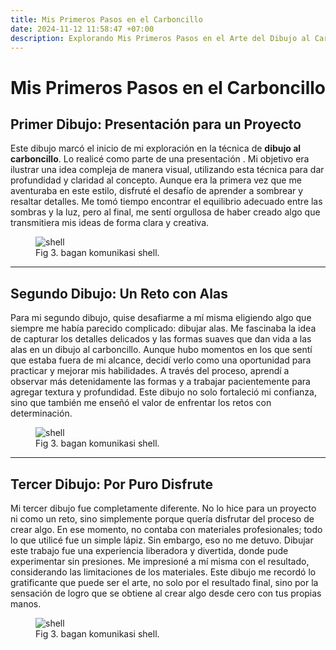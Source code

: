 ```yaml
---
title: Mis Primeros Pasos en el Carboncillo
date: 2024-11-12 11:58:47 +07:00
description: Explorando Mis Primeros Pasos en el Arte del Dibujo al Carboncillo
---
```


# **Mis Primeros Pasos en el Carboncillo**

## Primer Dibujo: Presentación para un Proyecto  
Este dibujo marcó el inicio de mi exploración en la técnica de **dibujo al carboncillo**. Lo realicé como parte de una presentación . Mi objetivo era ilustrar una idea compleja de manera visual, utilizando esta técnica para dar profundidad y claridad al concepto. Aunque era la primera vez que me aventuraba en este estilo, disfruté el desafío de aprender a sombrear y resaltar detalles. Me tomó tiempo encontrar el equilibrio adecuado entre las sombras y la luz, pero al final, me sentí orgullosa de haber creado algo que transmitiera mis ideas de forma clara y creativa.

<figure>
<img src="/first/1.jpg" alt="shell">
<figcaption>Fig 3. bagan komunikasi shell.</figcaption>
</figure>

---

## Segundo Dibujo: Un Reto con Alas  
Para mi segundo dibujo, quise desafiarme a mí misma eligiendo algo que siempre me había parecido complicado: dibujar alas. Me fascinaba la idea de capturar los detalles delicados y las formas suaves que dan vida a las alas en un dibujo al carboncillo. Aunque hubo momentos en los que sentí que estaba fuera de mi alcance, decidí verlo como una oportunidad para practicar y mejorar mis habilidades. A través del proceso, aprendí a observar más detenidamente las formas y a trabajar pacientemente para agregar textura y profundidad. Este dibujo no solo fortaleció mi confianza, sino que también me enseñó el valor de enfrentar los retos con determinación.

<figure>
<img src="/first/2.jpg" alt="shell">
<figcaption>Fig 3. bagan komunikasi shell.</figcaption>
</figure>

---

## Tercer Dibujo: Por Puro Disfrute  
Mi tercer dibujo fue completamente diferente. No lo hice para un proyecto ni como un reto, sino simplemente porque quería disfrutar del proceso de crear algo. En ese momento, no contaba con materiales profesionales; todo lo que utilicé fue un simple lápiz. Sin embargo, eso no me detuvo. Dibujar este trabajo fue una experiencia liberadora y divertida, donde pude experimentar sin presiones. Me impresioné a mí misma con el resultado, considerando las limitaciones de los materiales. Este dibujo me recordó lo gratificante que puede ser el arte, no solo por el resultado final, sino por la sensación de logro que se obtiene al crear algo desde cero con tus propias manos.

<figure>
<img src="/first/3.jpg" alt="shell">
<figcaption>Fig 3. bagan komunikasi shell.</figcaption>
</figure>

